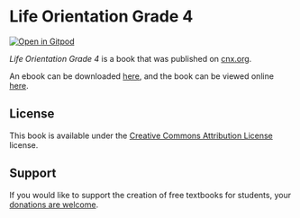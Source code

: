 # Life Orientation Grade 4

[![Open in Gitpod](https://gitpod.io/button/open-in-gitpod.svg)](https://gitpod.io/from-referrer/)

_Life Orientation Grade 4_ is a book that was published on [cnx.org](https://cnx.org/).

An ebook can be downloaded [here](https://github.com/cnx-user-books/cnxbook-life-orientation-grade-4/releases/latest), and the book can be viewed online [here](https://github.com/cnx-user-books/cnxbook-life-orientation-grade-4/releases/latest).

## License
This book is available under the [Creative Commons Attribution License](./LICENSE) license.

## Support
If you would like to support the creation of free textbooks for students, your [donations are welcome](https://riceconnect.rice.edu/donation/support-openstax-banner).
